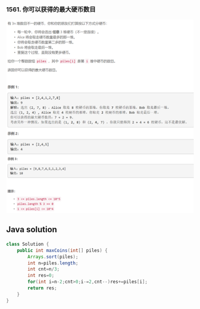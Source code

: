 ### 1561. 你可以获得的最大硬币数目

<img src="1.png" alt=" " title="." style="zoom:150%;" />  

<img src="2.png" alt=" " title="." style="zoom:150%;" />

## Java solution

```java
class Solution {
    public int maxCoins(int[] piles) {
        Arrays.sort(piles);
        int n=piles.length;
        int cnt=n/3;    
        int res=0;
        for(int i=n-2;cnt>0;i-=2,cnt--)res+=piles[i];
        return res;
    }
}
```